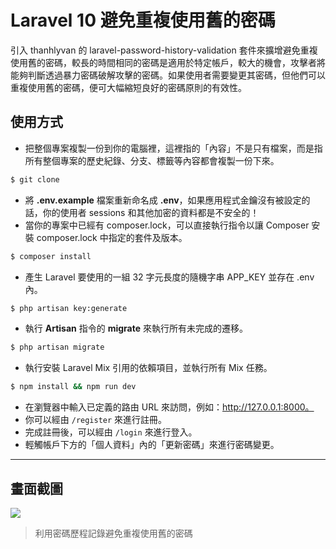 # Laravel 10 避免重複使用舊的密碼

引入 thanhlyvan 的 laravel-password-history-validation 套件來擴增避免重複使用舊的密碼，較長的時間相同的密碼是適用於特定帳戶，較大的機會，攻擊者將能夠判斷透過暴力密碼破解攻擊的密碼。如果使用者需要變更其密碼，但他們可以重複使用舊的密碼，便可大幅縮短良好的密碼原則的有效性。

## 使用方式
- 把整個專案複製一份到你的電腦裡，這裡指的「內容」不是只有檔案，而是指所有整個專案的歷史紀錄、分支、標籤等內容都會複製一份下來。
```sh
$ git clone
```
- 將 __.env.example__ 檔案重新命名成 __.env__，如果應用程式金鑰沒有被設定的話，你的使用者 sessions 和其他加密的資料都是不安全的！
- 當你的專案中已經有 composer.lock，可以直接執行指令以讓 Composer 安裝 composer.lock 中指定的套件及版本。
```sh
$ composer install
```
- 產生 Laravel 要使用的一組 32 字元長度的隨機字串 APP_KEY 並存在 .env 內。
```sh
$ php artisan key:generate
```
- 執行 __Artisan__ 指令的 __migrate__ 來執行所有未完成的遷移。
```sh
$ php artisan migrate
```
- 執行安裝 Laravel Mix 引用的依賴項目，並執行所有 Mix 任務。
```sh
$ npm install && npm run dev
```
- 在瀏覽器中輸入已定義的路由 URL 來訪問，例如：http://127.0.0.1:8000。
- 你可以經由 `/register` 來進行註冊。
- 完成註冊後，可以經由 `/login` 來進行登入。
- 輕觸帳戶下方的「個人資料」內的「更新密碼」來進行密碼變更。

----

## 畫面截圖
![](https://i.imgur.com/bsnIs8G.png)
> 利用密碼歷程記錄避免重複使用舊的密碼